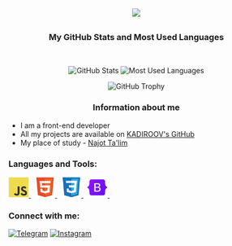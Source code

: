 <h1 align="center">
  <img src="https://readme-typing-svg.herokuapp.com?font=Fira+Code&size=24&pause=1000&color=F75C7E&center=true&width=600&lines=Hi%2C+there!+I'm+Akmaljon+Kadirov;Welcome+to+my+GitHub!">
</h1>

<h3 align="center">My GitHub Stats and Most Used Languages</h3>
<br>
<p align="center">
  <img src="https://github-readme-stats.vercel.app/api?username=KADIROOV&show_icons=true&theme=radical" alt="GitHub Stats" width="48%">
  <img src="https://github-readme-stats.vercel.app/api/top-langs/?username=KADIROOV&layout=compact&theme=radical" alt="Most Used Languages" width="38%">
</p>

<p align="center">
  <img src="https://github-profile-trophy.vercel.app/?username=KADIROOV&theme=onedark&no-frame=true&row=1&column=6" alt="GitHub Trophy" />
</p>

<h3 align="center">Information about me</h3>

<ul>
  <li>I am a front-end developer</li>
  <li>All my projects are available on <a href="https://github.com/KADIROOV?tab=repositories">KADIROOV's GitHub</a></li>
  <li>My place of study - <a href="https://najottalim.uz" target="_blank">Najot Ta'lim</a></li>
</ul>

### Languages and Tools:
<p>
  <a href="https://developer.mozilla.org/en-US/docs/Web/JavaScript" target="_blank">
    <img src="https://github.com/devicons/devicon/blob/v2.16.0/icons/javascript/javascript-original.svg" title="JavaScript" width="40" height="40"/>
  </a>&nbsp;
  <a href="https://developer.mozilla.org/en-US/docs/Web/HTML" target="_blank">
    <img src="https://github.com/devicons/devicon/blob/v2.16.0/icons/html5/html5-original.svg" title="HTML5" width="40" height="40"/>
  </a>&nbsp;
  <a href="https://developer.mozilla.org/en-US/docs/Web/CSS" target="_blank">
    <img src="https://github.com/devicons/devicon/blob/v2.16.0/icons/css3/css3-original.svg" title="CSS3" width="40" height="40"/>
  </a>&nbsp;
  <a href="https://getbootstrap.com" target="_blank">
    <img src="https://github.com/devicons/devicon/blob/v2.16.0/icons/bootstrap/bootstrap-original.svg" title="Bootstrap" width="40" height="40"/>
  </a>&nbsp;
</p>

### Connect with me:
<p>
  <a href="https://t.me/ahmadjonovazizbek" target="_blank"><img src="https://img.shields.io/badge/Telegram-2CA5E0?style=for-the-badge&logo=telegram&logoColor=white" alt="Telegram"></a>
  <a href="https://instagram.com/1azikk1" target="_blank"><img src="https://img.shields.io/badge/Instagram-E4405F?style=for-the-badge&logo=instagram&logoColor=white" alt="Instagram"></a>
</p>
